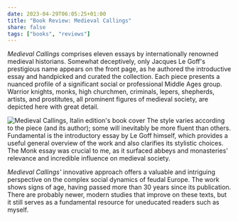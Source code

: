 ```yaml
---
date: 2023-04-29T06:05:25+01:00
title: "Book Review: Medieval Callings"
share: false
tags: ["books", "reviews"]
---
```

*Medieval Callings* comprises eleven essays by internationally renowned medieval historians. Somewhat deceptively, only
Jacques Le Goff's prestigious name appears on the front page, as he authored the introductive essay and handpicked and
curated the collection. Each piece presents a nuanced profile of a significant social or professional Middle Ages group.
Warrior knights, monks, high churchmen, criminals, lepers, shepherds, artists, and prostitutes, all prominent figures of
medieval society, are depicted here with great detail. 

![Medieval Callings, Italin edition's book cover](/images/uomo-medievale-book-cover.jpg#right)
The style varies according to the piece (and its author); some will inevitably be more fluent than others. Fundamental
is the introductory essay by Le Goff himself, which provides a useful general overview of the work and also clarifies
its stylistic choices. The Monk essay was crucial to me, as it surfaced abbeys and monasteries' relevance and incredible
influence on medieval society.

*Medieval Callings'* innovative approach offers a valuable and intriguing perspective on the complex social dynamics of
feudal Europe. The work shows signs of age, having passed more than 30 years since its publication. There are probably
newer, modern studies that improve on these texts, but it still serves as a fundamental resource for uneducated readers
such as myself.



 [rss]: https://nicolaiarocci.com/index.xml
 [m]: https://fosstodon.org/@nicola
 [nl]: https://buttondown.email/nicolaiarocci
